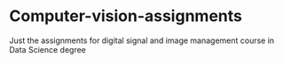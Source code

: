 # Computer-vision-assignments
Just the assignments for digital signal and image management course in Data Science degree
